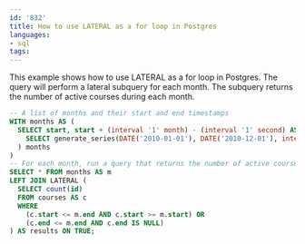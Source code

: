 ```yaml
---
id: '832'
title: How to use LATERAL as a for loop in Postgres
languages:
- sql
tags:
---
```

This example shows how to use LATERAL as a for loop in Postgres. The query will perform a lateral subquery for each month. The subquery returns the number of active courses during each month.

```sql
-- A list of months and their start and end timestamps
WITH months AS (
  SELECT start, start + (interval '1' month) - (interval '1' second) AS end FROM (
    SELECT generate_series(DATE('2010-01-01'), DATE('2010-12-01'), interval '1 month') AS start
  ) months
)
-- For each month, run a query that returns the number of active courses during that month
SELECT * FROM months AS m
LEFT JOIN LATERAL (
  SELECT count(id)
  FROM courses AS c
  WHERE
    (c.start <= m.end AND c.start >= m.start) OR
    (c.end <= m.end AND c.end IS NULL)
) AS results ON TRUE;
```
